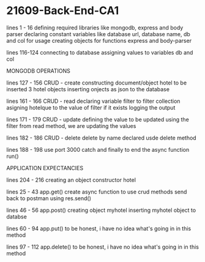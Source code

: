 # 21609-Back-End-CA1

lines 1 - 16 
defining required libraries like mongodb, express and body parser
declaring constant variables like database url, database name, db and col for usage
creating objects for functions express and body-parser


lines 116-124
connecting to database
assigning values to variables db and col


MONGODB OPERATIONS


lines  127 - 156
CRUD - create
constructing document/object hotel to be inserted
3 hotel objects
inserting onjects as json to the database

lines 161 - 166
CRUD - read
declaring variable filter to filter collection
asigning hotelque to the value of filter if it exists
logging the output

lines 171 - 179
CRUD - update
defining the value to be updated
using the filter from read method, we are updating the values 

lines 182 - 186
CRUD - delete
delete by name declared
usde delete method

lines 188 - 198
use port 3000
catch and finally to end the  async function run()

APPLICATION EXPECTANCIES

lines 204 - 216
creating an object constructor hotel

lines 25 - 43
app.get()
create async function to use crud methods
send back to postman using res.send()

lines 46 - 56
app.post()
creating object myhotel
inserting myhotel object to databse

lines 60 - 94
app.put()
to be honest, i have no idea what's going in in this method

lines 97 - 112
app.delete()
to be honest, i have no idea what's going in in this method
